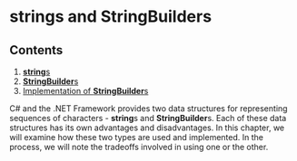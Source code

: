 # strings and StringBuilders

<div class="TOC">

## Contents

1.  [**string**s](/~rhowell/DataStructures/redirect/string-desc)
2.  [**StringBuilder**s](/~rhowell/DataStructures/redirect/stringbuilders)
3.  [Implementation of
    **StringBuilder**s](/~rhowell/DataStructures/redirect/stringbuilder-impl)

</div>

C\# and the .NET Framework provides two data structures for representing
sequences of characters - **string**s and **StringBuilder**s. Each of
these data structures has its own advantages and disadvantages. In this
chapter, we will examine how these two types are used and implemented.
In the process, we will note the tradeoffs involved in using one or the
other.
